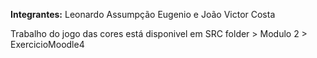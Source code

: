 **Integrantes:** Leonardo Assumpção Eugenio e João Victor Costa

Trabalho do jogo das cores está disponivel em SRC folder > Modulo 2 > ExercicioMoodle4
